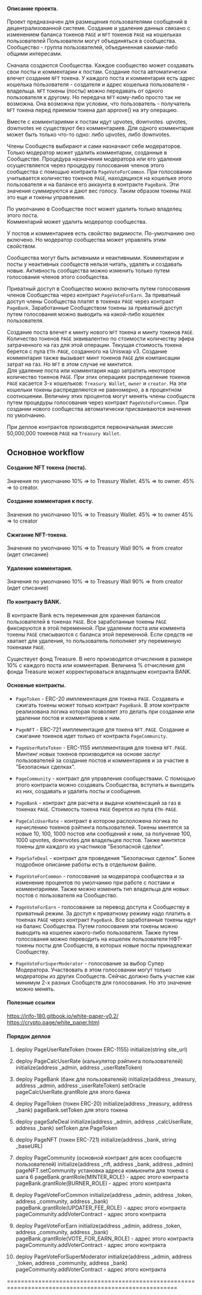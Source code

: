 #### Описание проекта.

Проект предназначен для размещения пользователями сообщений в децентрализованной системе.
Создание и удаление данных связано с изменением баланса токенов `PAGE` и `NFT` токенов `PAGE` на кошельках пользователей
Пользователи могут объединяться в сообщества. Сообщество - группа пользователей, объединенная какими-либо общими интересами.

Сначала создаются Сообщества. Каждое сообщество может создавать свои посты и комментарии к постам.
Создание поста автоматически влечет создание `NFT` токена. У каждого поста и комментария есть адрес кошелька 
пользователя - создателя и адрес кошелька пользователя - владельца. `NFT` токены (посты) можно передавать 
от одного пользователя к другому. Но передача `NFT` кому-либо просто так не возможна. 
Она возможна при условии, что пользователь - получатель `NFT` токена перед приемом токена дал approve() на эту операцию.

Вместе с комментариями к постам идут upvotes, downvotes.  upvotes, downvotes не существуют без комментариев.
Для одного комментария может быть только что-то одно: либо upvotes, либо downvotes.

Члены Сообществ выбирают и сами назначают себе модераторов.
Только модератор может удалить комментарии, созданные в Сообществе.
Процедура назначения модератора или его удаления осуществляется через процедуру голосования членов этого 
сообщества с помощью контракта `PageVoteForCommon`.
При голосовании учитывается количество токенов `PAGE`, находящихся на кошельке этого пользователя и на балансе его 
аккаунта в контракте `PageBank`.
Эти значения суммируются и дают вес голосу. Таким образом токены `PAGE` это еще и токены управления.

По умолчанию в Сообществе пост может удалить только владелец этого поста.  
Комментарий может удалить модератор сообщества.

У постов и комментариев есть свойство видимости. По-умолчанию оно включено.
Но модератор сообщества может управлять этим свойством.

Сообщества могут быть активными и неактивными. Комментарии и посты у неактивных сообществ нельзя читать, удалять и создавать новые.
Активность сообщества можно изменить только путем голосования членов этого сообщества.

Приватный доступ в Сообщество можно включить путем голосования членов Сообщества через контракт `PageVoteForEarn`.
За приватный доступ члены Сообщества платят в токенах `PAGE` через контракт `PageBank`.
Заработанные Сообществом токены за приватный доступ путем голосования можно выводить на какой-либо кошелек пользователя.

Создание поста влечет к минту нового `NFT` токена и минту токенов `PAGE`. 
Количество токенов `PAGE` эквивалентно по стоимости количеству эфира затраченного на газ для этой операции.
Текущая стоимость токена берется с пула `ETH-PAGE`, созданного на Uniswap v3.
Создание комментария также вызывает минт токенов `PAGE` для компансации затрат на газ. Но `NFT` в этом случае не минтится.   
Для удаление поста или комментария надо затратить некоторое количество токенов `PAGE`.
При этих операциях распределение токенов `PAGE` касается 3-х кошельков: `Treasury Wallet`, `owner` и `creator`.
На эти кошельки токены распределяются не равномерно, а в процентном соотношении.
Величину этих процентов могут менять члены сообществ путем процедуры голосования через контракт `PageVoteForCommon`.
При создании нового сообщества автоматически присваиваются значения по умолчанию. 

При деплое контрактов производится первоначальная эмиссия 50,000,000 токенов `PAGE` на `Treasury Wallet`.

## Основное workflow

#### Создание NFT токена (поста).
Значения по умолчанию
10% => to Treasury Wallet.
45% => to owner.
45% => to creator.

#### Создание комментария к посту.
Значения по умолчанию
10% => to Treasury Wallet.
45% => to owner
45% => to creator

#### Сжигание NFT-токена.
Значения по умолчанию
10% => to Treasury Wall
90% => from creator (идет списание)

#### Удаление комментария.
Значения по умолчанию
10% => to Treasury Wall
90% => from creator (идет списание)



#### По контракту BANK.
В контракте Bank есть переменная для хранения балансов пользователей в токенах `PAGE`.
Все заработанные токены `PAGE` фиксируются в этой переменной.
При удалении поста или коммента токены `PAGE` списываются с баланса этой переменной.
Если средств не хватает для удаления, то пользователь пополняет эту переменную токенами `PAGE`.


Существует фонд Treasure. В него производятся отчисления в размере 10% с каждого поста или комментария.
Величина % отчисления для фонда Treasure может корректироваться владельцем контракта BANK.


#### Основные контракты.

* `PageToken` - ERC-20 имплементация для токена `PAGE`. 
    Создавать и сжигать токены может только контракт `PageBank`.
    В этом контракте реализована логика которая позволяет это делать при создании или удалении постов и комментариев к ним.
* `PageNFT` - ERC-721 имплементация для токена `NFT.PAGE`. 
    Создание и сжигание токенов идет только от контракта `PageCommunity`.
* `PageUserRateToken` - ERC-1155 имплементация для токена `NFT.PAGE`.
    Минтинг новых токенов производится на основе заслуг пользователей за создание постов и комментариев 
    и за участие в "Безопасных сделках".    
  
* `PageCommunity` - контракт для управления сообществами.
    С помощью этого контракта можно создавать Сообщества, вступать и выходить из них, создавать и удалять посты и сообщения. 
* `PageBank` - контракт для расчета и выдачи компенсаций за газ в токенах `PAGE`.
    Стоимость токена `PAGE` берется из пула `ETH-PAGE`.  
* `PageCalcUserRate` - контракт в котором расположена логика по начислению токенов рэйтинга пользователей.
    Токены минтятся за новые 10, 100, 1000 постов или сообщений к ним, 
    за получение 100, 1000 upvotes, downvotes для владельцев постов.
    Также минтятся токены для каждого из участников "Безопасной сделки".
* `PageSafeDeal` - контракт для проведения "Безопасных сделок".
    Более подробное описание работы есть в отдельном файле.
    
* `PageVoteForCommon` - голосование за модератора сообщества и за изменение процентов 
    по умолчанию при работе с постами и комментариями. 
    Также можно изменить тип владельца для новых постов с пользователя на Сообщество.
* `PageVoteForEarn` - голосование за перевод доступа к Сообществу в приватный режим. 
    За доступ к приватному режиму надо платить в токенах `PAGE` через контракт `PageBank`.
    Все заработанные токены идут на баланс Сообщества. Путем голосования эти токены можно выводить на кошелек 
    какого-либо пользователя. Также путем голосования можно переводить на кошелек пользователя НФТ-токены посты 
    для Сообществ, в которых новые посты принадлежат Сообществу.
* `PageVoteForSuperModerator` - голосование за выбор Супер Модератора.
    Участвовать в этом голосовании могут только модераторы из других Сообществ.
    Сейчас должно быть участие как минимум 2-х разных Сообществ для голосования. Но это значение можно менять.
    
    

#### Полезные ссылки

https://info-180.gitbook.io/white-paper-v0.2/
https://crypto.page/white_paper.html


#### Порядок деплоя
1. deploy PageUserRateToken (токен ERC-1155)
    initialize(string site_url)
    
2. deploy PageCalcUserRate (калькулятор рэйтинга пользователей)
    initialize(address _admin, address _userRateToken)
    
3. deploy PageBank (банк для пользователей)
    initialize(address _treasury, address _admin, address _userRateToken)
    setOracle
    pageCalcUserRate.grantRole для этого банка
    
4. deploy PageToken (токен ERC-20)
    initialize(address _treasury, address _bank)
    pageBank.setToken для этого токена

5. deploy pageSafeDeal
    initialize(address _admin, address _calcUserRate, address _bank)
    setToken для PageToken
    
6. deploy PageNFT (токен ERC-721)
    initialize(address _bank, string _baseURL)
    
7. deploy PageCommunity (основной контракт для всех сообществ пользователей)
    initialize(address _nft, address _bank, address _admin)
    pageNFT.setCommunity установка адреса комьюнити для токена с шага 6
    pageBank.grantRole(MINTER_ROLE) - адрес этого контракта
    pageBank.grantRole(BURNER_ROLE) - адрес этого контракта
    
8. deploy PageVoteForCommon
   initialize(address _admin, address _token, address _community, address _bank)
   pageBank.grantRole(UPDATER_FEE_ROLE) - адрес этого контракта
   pageCommunity.addVoterContract - адрес этого контракта

9. deploy PageVoteForEarn
   initialize(address _admin, address _token, address _community, address _bank)
   pageBank.grantRole(VOTE_FOR_EARN_ROLE) - адрес этого контракта
   pageCommunity.addVoterContract - адрес этого контракта

10. deploy PageVoteForSuperModerator
   initialize(address _admin, address _token, address _community, address _bank)
   pageCommunity.addVoterContract - адрес этого контракта
   
=======================================================================================================
